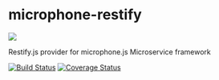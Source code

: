 # microphone-restify
![](https://avatars3.githubusercontent.com/u/16361502?v=3&s=200)  

Restify.js provider for microphone.js Microservice framework

[![Build Status](https://travis-ci.org/microphonejs/microphone-restify.svg?branch=master)](https://travis-ci.org/microphonejs/microphone-restify) [![Coverage Status](https://coveralls.io/repos/github/microphonejs/microphone-restify/badge.svg?branch=master)](https://coveralls.io/github/microphonejs/microphone-restify?branch=master)
